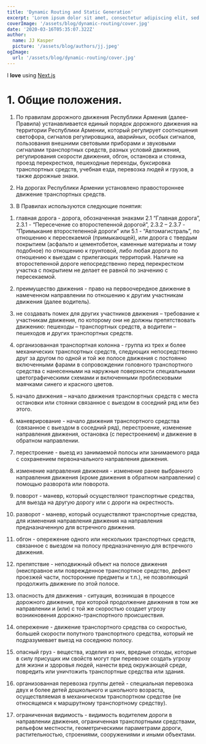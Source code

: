 ```yaml
---
title: 'Dynamic Routing and Static Generation'
excerpt: 'Lorem ipsum dolor sit amet, consectetur adipiscing elit, sed do eiusmod tempor incididunt ut labore et dolore magna aliqua. Praesent elementum facilisis leo vel fringilla est ullamcorper eget. At imperdiet dui accumsan sit amet nulla facilities morbi tempus.'
coverImage: '/assets/blog/dynamic-routing/cover.jpg'
date: '2020-03-16T05:35:07.322Z'
author:
  name: JJ Kasper
  picture: '/assets/blog/authors/jj.jpeg'
ogImage:
  url: '/assets/blog/dynamic-routing/cover.jpg'
---
```


I **love** using [Next.js](https://nextjs.org/)

# 1. Общие положения.

1. По правилам дорожного движения Республики Армения (далее-Правила) устанавливается единый порядок дорожного движения на территории Республики Армении, который регулирует соотношения светофора, сигналов регулировщика, аварийных, особых сигналов, пользования внешними световыми приборами и звуковыми сигналами транспортных средств, разных условий движения, регулирования скорости движения, обгон, остановка и стоянка, проезд перекрестков, пешеходные переходы, буксировка транспортных средств, учебная езда, перевозка людей и грузов, а также дорожные знаки.

2. На дорогах Республики Армении установлено правостороннее движение транспортных средств.

3. В Правилах используются следующие понятия:

1) главная дорога - дорога, обозначенная знаками 2.1 “Главная дорога”, 2.3.1 - “Пересечение со второстепенной дорогой”, 2.3.2 – 2.3.7 - “Примыкание второстепенной дороги” или 5.1 - “Автомагистраль”, по отношению к пересекаемой (примыкающей), или дорога с твердым покрытием (асфальто и цементобетон, каменные материалы и тому подобное) по отношению к грунтовой, либо любая дорога по отношению к выездам с прилегающих территорий. Наличие на второстепенной дороге непосредственно перед перекрестком участка с покрытием не делает ее равной по значению с пересекаемой.

2) преимущество движения - право на первоочередное движение в намеченном направлении по отношению к другим участникам движения (далее водитель).

3) не создавать помех для других участников движения – требование к участникам движения, по которому они не должны препятствовать движению: пешеходы – транспортных средств, а водители – пешеходов и других транспортных средств.

4) организованная транспортная колонна - группа из трех и более механических транспортных средств, следующих непосредственно друг за другом по одной и той же полосе движения с постоянно включенными фарами в сопровождении головного транспортного средства с нанесенными на наружные поверхности специальными цветографическими схемами и включенными проблесковыми маячками синего и красного цветов.

5) начало движения – начало движения транспортных средств с места остановки или стоянки связанное с выездом в соседний ряд или без этого.

6) маневрирование - начало движения транспортного средства (связанное с выездом в соседний ряд), перестроение, изменение направления движения, остановка (с перестроением) и движение в обратном направлении.

7) перестроение - выезд из занимаемой полосы или занимаемого ряда с сохранением первоначального направления движения.

8) изменение направления движения - изменение ранее выбранного направления движения (кроме движения в обратном направлении) с помощью разворота или поворота.

9) поворот - маневр, который осуществляют транспортные средства, для выезда на другую дорогу или с дороги на окрестность.

10) разворот - маневр, который осуществляют транспортные средства, для изменения направления движения на направления предназначенную для встречного движения.

11) обгон - опережение одного или нескольких транспортных средств, связанное с выездом на полосу предназначенную для встречного движения.

12) препятствие - неподвижный объект на полосе движения (неисправное или поврежденное транспортное средство, дефект проезжей части, посторонние предметы и т.п.), не позволяющий продолжить движение по этой полосе.

13) опасность для движения - ситуация, возникшая в процессе дорожного движения, при которой продолжение движения в том же направлении и (или) с той же скоростью создает угрозу возникновения дорожно-транспортного происшествия.

14) опережение - движение транспортного средства со скоростью, большей скорости попутного транспортного средства, который не подразумевает выезд на соседнюю полосу.

15) опасный груз - вещества, изделия из них, вредные отходы, которые в силу присущих им свойств могут при перевозке создать угрозу для жизни и здоровья людей, нанести вред окружающей среде, повредить или уничтожить транспортные средства или здания.

16) организованная перевозка группы детей - специальная перевозка двух и более детей дошкольного и школьного возраста, осуществляемая в механическом транспортном средстве (не относящемся к маршрутному транспортному средству).

17) ограниченная видимость - видимость водителем дороги в направлении движения, ограниченная транспортными средствами, рельефом местности, геометрическими параметрами дороги, растительностью, строениями, сооружениями и иными объектами.